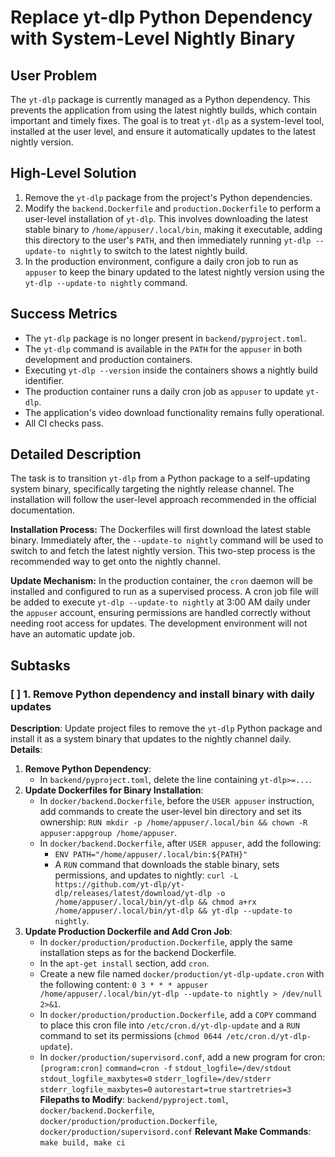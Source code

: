 # Replace yt-dlp Python Dependency with System-Level Nightly Binary

## User Problem
The `yt-dlp` package is currently managed as a Python dependency. This prevents the application from using the latest nightly builds, which contain important and timely fixes. The goal is to treat `yt-dlp` as a system-level tool, installed at the user level, and ensure it automatically updates to the latest nightly version.

## High-Level Solution
1.  Remove the `yt-dlp` package from the project's Python dependencies.
2.  Modify the `backend.Dockerfile` and `production.Dockerfile` to perform a user-level installation of `yt-dlp`. This involves downloading the latest stable binary to `/home/appuser/.local/bin`, making it executable, adding this directory to the user's `PATH`, and then immediately running `yt-dlp --update-to nightly` to switch to the latest nightly build.
3.  In the production environment, configure a daily cron job to run as `appuser` to keep the binary updated to the latest nightly version using the `yt-dlp --update-to nightly` command.

## Success Metrics
- The `yt-dlp` package is no longer present in `backend/pyproject.toml`.
- The `yt-dlp` command is available in the `PATH` for the `appuser` in both development and production containers.
- Executing `yt-dlp --version` inside the containers shows a nightly build identifier.
- The production container runs a daily cron job as `appuser` to update `yt-dlp`.
- The application's video download functionality remains fully operational.
- All CI checks pass.

## Detailed Description
The task is to transition `yt-dlp` from a Python package to a self-updating system binary, specifically targeting the nightly release channel. The installation will follow the user-level approach recommended in the official documentation.

**Installation Process:**
The Dockerfiles will first download the latest stable binary. Immediately after, the `--update-to nightly` command will be used to switch to and fetch the latest nightly version. This two-step process is the recommended way to get onto the nightly channel.

**Update Mechanism:**
In the production container, the `cron` daemon will be installed and configured to run as a supervised process. A cron job file will be added to execute `yt-dlp --update-to nightly` at 3:00 AM daily under the `appuser` account, ensuring permissions are handled correctly without needing root access for updates. The development environment will not have an automatic update job.

## Subtasks

### [ ] 1. Remove Python dependency and install binary with daily updates
**Description**: Update project files to remove the `yt-dlp` Python package and install it as a system binary that updates to the nightly channel daily.
**Details**:
1.  **Remove Python Dependency**:
    -   In `backend/pyproject.toml`, delete the line containing `yt-dlp>=...`.
2.  **Update Dockerfiles for Binary Installation**:
    -   In `docker/backend.Dockerfile`, before the `USER appuser` instruction, add commands to create the user-level bin directory and set its ownership: `RUN mkdir -p /home/appuser/.local/bin && chown -R appuser:appgroup /home/appuser`.
    -   In `docker/backend.Dockerfile`, after `USER appuser`, add the following:
        -   `ENV PATH="/home/appuser/.local/bin:${PATH}"`
        -   A `RUN` command that downloads the stable binary, sets permissions, and updates to nightly: `curl -L https://github.com/yt-dlp/yt-dlp/releases/latest/download/yt-dlp -o /home/appuser/.local/bin/yt-dlp && chmod a+rx /home/appuser/.local/bin/yt-dlp && yt-dlp --update-to nightly`.
3.  **Update Production Dockerfile and Add Cron Job**:
    -   In `docker/production/production.Dockerfile`, apply the same installation steps as for the backend Dockerfile.
    -   In the `apt-get install` section, add `cron`.
    -   Create a new file named `docker/production/yt-dlp-update.cron` with the following content: `0 3 * * * appuser /home/appuser/.local/bin/yt-dlp --update-to nightly > /dev/null 2>&1`.
    -   In `docker/production/production.Dockerfile`, add a `COPY` command to place this cron file into `/etc/cron.d/yt-dlp-update` and a `RUN` command to set its permissions (`chmod 0644 /etc/cron.d/yt-dlp-update`).
    -   In `docker/production/supervisord.conf`, add a new program for cron:
        `[program:cron]`
        `command=cron -f`
        `stdout_logfile=/dev/stdout`
        `stdout_logfile_maxbytes=0`
        `stderr_logfile=/dev/stderr`
        `stderr_logfile_maxbytes=0`
        `autorestart=true`
        `startretries=3`
**Filepaths to Modify**: `backend/pyproject.toml`, `docker/backend.Dockerfile`, `docker/production/production.Dockerfile`, `docker/production/supervisord.conf`
**Relevant Make Commands**: `make build, make ci`
